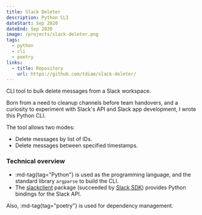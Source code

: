 ```yaml
---
title: Slack Deleter
description: Python CLI
dateStart: Sep 2020
dateEnd: Sep 2020
image: /projects/slack-deleter.png
tags:
  - python
  - cli
  - poetry
links:
  - title: Repository
    url: https://github.com/tdiam/slack-deleter/
---
```


CLI tool to bulk delete messages from a Slack workspace.

<!--more-->

Born from a need to cleanup channels before team handovers, and a curiosity to
experiment with Slack's API and Slack app development, I wrote this Python CLI.

The tool allows two modes:
* Delete messages by list of IDs.
* Delete messages between specified timestamps.

### Technical overview

* :md-tag{tag="Python"} is used as the programming language, and the standard
library `argparse` to build the CLI.
* The [slackclient](https://pypi.org/project/slackclient) package (succeeded by
[Slack SDK](https://pypi.org/project/slack-sdk/)) provides Python bindings for
the Slack API.

Also, :md-tag{tag="poetry"} is used for dependency management.
